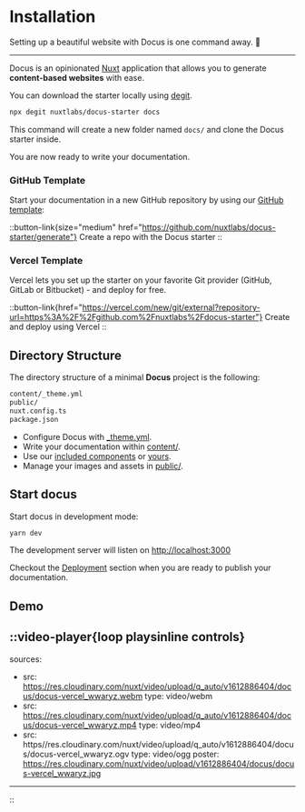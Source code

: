 # Installation

Setting up a beautiful website with Docus is one command away. 🤙

---

Docus is an opinionated [Nuxt](https://nuxtjs.org) application that allows you to generate **content-based websites** with ease.

You can download the starter locally using [degit](https://github.com/Rich-Harris/degit).

```zsh
npx degit nuxtlabs/docus-starter docs
```

This command will create a new folder named `docs/` and clone the Docus starter inside.

You are now ready to write your documentation.

### GitHub Template

Start your documentation in a new GitHub repository by using our [GitHub template](https://github.com/nuxtlabs/docus-starter):

::button-link{size="medium" href="https://github.com/nuxtlabs/docus-starter/generate"}
Create a repo with the Docus starter
::

### Vercel Template

Vercel lets you set up the starter on your favorite Git provider (GitHub, GitLab or Bitbucket) - and deploy for free.

::button-link{href="https://vercel.com/new/git/external?repository-url=https%3A%2F%2Fgithub.com%2Fnuxtlabs%2Fdocus-starter"}
Create and deploy using Vercel
::

## Directory Structure

The directory structure of a minimal **Docus** project is the following:

```zsh
content/_theme.yml
public/
nuxt.config.ts
package.json
```

- Configure Docus with [_theme.yml](/get-started/configuration).
- Write your documentation within [content/](/writing/my-first-page).
- Use our [included components](/theme/components) or [yours](https://v3.nuxtjs.org/guide/directory-structure/components).
- Manage your images and assets in [public/](/features/assets).

## Start docus

Start docus in development mode:

```zsh
yarn dev
```

The development server will listen on [http://localhost:3000](http://localhost:3000)

Checkout the [Deployment](/features/deployment) section when you are ready to publish your documentation.

## Demo

::video-player{loop playsinline controls}
---
sources:
- src: https://res.cloudinary.com/nuxt/video/upload/q_auto/v1612886404/docus/docus-vercel_wwaryz.webm
  type: video/webm
- src: https://res.cloudinary.com/nuxt/video/upload/q_auto/v1612886404/docus/docus-vercel_wwaryz.mp4
  type: video/mp4
- src: https//res.cloudinary.com/nuxt/video/upload/q_auto/v1612886404/docus/docus-vercel_wwaryz.ogv
  type: video/ogg
poster: https://res.cloudinary.com/nuxt/video/upload/v1612886404/docus/docus-vercel_wwaryz.jpg
---
::
